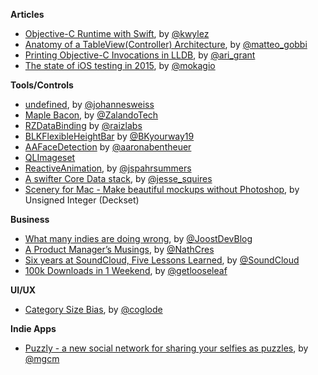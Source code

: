 **Articles**

* [Objective-C Runtime with Swift](http://blog.corywiles.com/objective-c-runtime-with-swfit), by [@kwylez](https://twitter.com/kwylez)
* [Anatomy of a TableView(Controller) Architecture](http://matteogobbi.github.io/blog/2015/03/22/anatomy-of-a-tableview-controller-architecture/), by [@matteo_gobbi](https://twitter.com/matteo_gobbi)
* [Printing Objective-C Invocations in LLDB](http://arigrant.com/blog/2014/2/18/chisels-print-invocation-command), by [@ari_grant](https://twitter.com/ari_grant)
* [The state of iOS testing in 2015](http://www.mokacoding.com/blog/ios-testing-in-2015/), by [@mokagio](https://twitter.com/mokagio)


**Tools/Controls**

* [undefined](https://github.com/weissi/swift-undefined), by [@johannesweiss](https://twitter.com/johannesweiss)
* [Maple Bacon](https://github.com/zalando/MapleBacon), by [@ZalandoTech](https://twitter.com/ZalandoTech)
* [RZDataBinding](https://github.com/Raizlabs/RZDataBinding) by [@raizlabs](https://twitter.com/raizlabs)
* [BLKFlexibleHeightBar](https://github.com/bryankeller/BLKFlexibleHeightBar) by [@BKyourway19](https://twitter.com/BKyourway19)
* [AAFaceDetection](https://github.com/aaronabentheuer/AAFaceDetection) by [@aaronabentheuer](https://twitter.com/aaronabentheuer)
* [QLImageset](https://github.com/qfish/QLImageset)
* [ReactiveAnimation](https://github.com/ReactiveCocoa/ReactiveAnimation), by [@jspahrsummers](https://twitter.com/jspahrsummers)
* [A swifter Core Data stack](https://github.com/jessesquires/JSQCoreDataKit), by [@jesse_squires](https://twitter.com/jesse_squires)
* [Scenery for Mac - Make beautiful mockups without Photoshop](http://getscenery.com), by Unsigned Integer (Deckset)

**Business**

* [What many indies are doing wrong](http://joostdevblog.blogspot.nl/2015/03/what-many-indies-are-doing-wrong.html), by [@JoostDevBlog](https://twitter.com/JoostDevBlog)
* [A Product Manager’s Musings](https://medium.com/@NathCres/a-product-manager-s-musings-1c2bcca20c4e), by [@NathCres](https://twitter.com/NathCres)
* [Six years at SoundCloud, Five Lessons Learned](https://medium.com/@SoundCloud/six-years-at-soundcloud-five-lessons-learned-4a7abc47431b), by [@SoundCloud](https://twitter.com/SoundCloud)
* [100k Downloads in 1 Weekend](http://blog.getlooseleaf.com/post/113969679734/100k-downloads-in-1-weekend), by [@getlooseleaf](https://twitter.com/getlooseleaf)

**UI/UX**

* [Category Size Bias](http://coglode.com/gems/category-size-bias), by [@coglode](https://twitter.com/coglode)

**Indie Apps**

* [Puzzly - a new social network for sharing your selfies as puzzles](https://itunes.apple.com/app/puzzly-turn-your-selfies-into/id961658385&mt=8), by [@mgcm](https://twitter.com/mgcm)
